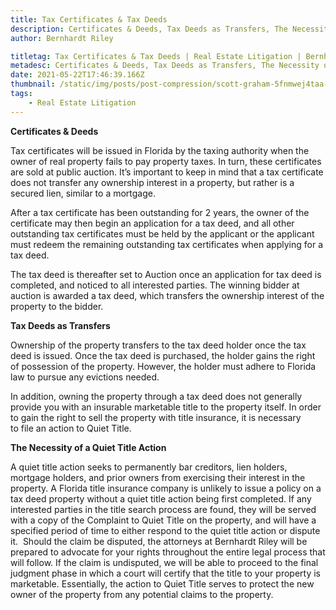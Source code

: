 ```yaml
---
title: Tax Certificates & Tax Deeds
description: Certificates & Deeds, Tax Deeds as Transfers, The Necessity of a Quiet Title Action
author: Bernhardt Riley

titletag: Tax Certificates & Tax Deeds | Real Estate Litigation | Bernhardt Riley
metadesc: Certificates & Deeds, Tax Deeds as Transfers, The Necessity of a Quiet Title Action
date: 2021-05-22T17:46:39.166Z
thumbnail: /static/img/posts/post-compression/scott-graham-5fnmwej4taa-unsplash.webp
tags:
    - Real Estate Litigation
---
```


**Certificates & Deeds**

Tax certificates will be issued in Florida by the taxing authority when the owner of real property fails to pay property taxes. In turn, these certificates are sold at public auction. It’s important
to keep in mind that a tax certificate does not transfer any ownership interest in a property, but rather is a secured lien, similar to a mortgage.

After a tax certificate has been outstanding for 2 years, the owner of the certificate may then begin an application for a tax deed, and all other outstanding tax certificates must be held by the
applicant or the applicant must redeem the remaining outstanding tax certificates when applying for a tax deed.

The tax deed is thereafter set to Auction once an application for tax deed is completed, and noticed to all interested parties. The winning bidder at auction is awarded a tax deed, which transfers the
ownership interest of the property to the bidder.

**Tax Deeds as Transfers**

Ownership of the property transfers to the tax deed holder once the tax deed is issued. Once the tax deed is purchased, the holder gains the right of possession of the property. However, the holder
must adhere to Florida law to pursue any evictions needed.

In addition, owning the property through a tax deed does not generally provide you with an insurable marketable title to the property itself. In order to gain the right to sell the property with title
insurance, it is necessary to file an action to Quiet Title.

**The Necessity of a Quiet Title Action**

A quiet title action seeks to permanently bar creditors, lien holders, mortgage holders, and prior owners from exercising their interest in the property. A Florida title insurance company is unlikely
to issue a policy on a tax deed property without a quiet title action being first completed. If any interested parties in the title search process are found, they will be served with a copy of the
Complaint to Quiet Title on the property, and will have a specified period of time to either respond to the quiet title action or dispute it.  Should the claim be disputed, the attorneys at Bernhardt
Riley will be prepared to advocate for your rights throughout the entire legal process that will follow. If the claim is undisputed, we will be able to proceed to the final judgment phase in which a
court will certify that the title to your property is marketable. Essentially, the action to Quiet Title serves to protect the new owner of the property from any potential claims to the property.
